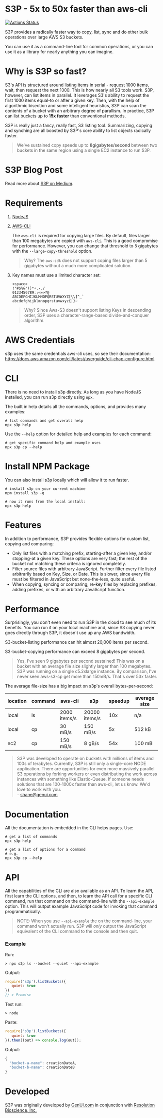 # S3P - 5x to 50x faster than aws-cli

[![Actions Status](https://github.com/generalui/s3p/workflows/test/badge.svg)](https://github.com/generalui/s3p/actions)

S3P provides a radically faster way to copy, list, sync and do other bulk operations over large AWS S3 buckets.

You can use it as a command-line tool for common operations, or you can use it as a library for nearly anything you can imagine.

# Why is S3P so fast?

S3's API is structured around listing items in serial - request 1000 items, wait, then request the next 1000. This is how nearly all S3 tools work. S3P, however, can list items in parallel. It leverages S3's ability to request the first 1000 items equal-to or after a given key. Then, with the help of algorithmic bisection and some intelligent heuristics, S3P can scan the contents of a bucket with an arbitrary degree of parallism. In practice, S3P can list buckets up to **15x faster** than conventional methods.

S3P is really just a fancy, really fast, S3 listing tool. Summarizing, copying and synching are all boosted by S3P's core ability to list objects radically faster.

> We've sustained copy speeds up to **8gigabytes/second** between two buckets in the same region using a single EC2 instance to run S3P.

# S3P Blog Post

Read more about [S3P on Medium](https://medium.com/@shanebdavis/s3p-massively-parallel-s3-copying-9a9e466d0d74).

# Requirements

1. [NodeJS](https://nodejs.org/en/download/)
2. [AWS-CLI](https://docs.aws.amazon.com/cli/latest/userguide/cli-chap-install.html)

    The `aws-cli` is required for copying large files. By default, files larger than 100 megabytes are copied with `aws-cli`. This is a good compromise for performance. However, you can change that threshold to 5 gigabytes with the `--large-copy-threshold` option.
    > Why? The `aws-sdk` does not support coping files larger than 5 gigabytes without a much more complicated solution.

3. Key names must use a limited character set:
    ```
    <space>
    !"#$%&'()*+,-./
    0123456789:;<=>?@
    ABCDEFGHIJKLMNOPQRSTUVWXYZ[\\]^_`
    abcdefghijklmnopqrstuvwxyz{|}~
    ```
    > Why? Since Aws-S3 doesn't support listing Keys in descending order, S3P uses a character-range-based divide-and-conquer algorithm.

# AWS Credentials

s3p uses the same credentials aws-cli uses, so see their documentation: https://docs.aws.amazon.com/cli/latest/userguide/cli-chap-configure.html

# CLI

There is no need to install s3p directly. As long as you have NodeJS installed, you can run s3p directly using `npx`.

The built in help details all the commands, options, and provides many examples:

```shell
# list commands and get overall help
npx s3p help
```

Use the `--help` option for detailed help and examples for each command:

```shell
# get specific command help and example uses
npx s3p cp --help
```

# Install NPM Package

You can also install s3p locally which will allow it to run faster.
```shell
# install s3p on your current machine
npm install s3p -g

# now it runs from the local install:
npx s3p help
```

# Features

In addition to performance, S3P provides flexible options for custom list, copying and comparing:

- Only list files with a matching prefix, starting-after a given key, and/or stopping-at a given key. These options are very fast; the rest of the bucket not matching these criteria is ignored completely.
- Filter source files with arbitrary JavaScript. Further filter every file listed arbitrarily based on Key, Size, or Date. This is slower, since every file must be filtered in JavaScript but none-the-less, quite useful.
- When copying, syncing or comparing, re-key files by replacing prefixes, adding prefixes, or with an arbitrary JavaScript function.

# Performance

Surprisingly, you don't even need to run S3P in the cloud to see much of its benefits. You can run it on your local machine and, since S3 copying never goes directly through S3P, it doesn't use up any AWS bandwidth.

S3-bucket-listing performance can hit almost 20,000 items per second.

S3-bucket-copying performance can exceed 8 gigabytes per second.

> Yes, I've seen 9 gigabytes per second sustained! This was on a bucket with an average file size slightly larger than 100 megabytes. S3P was running on a single c5.2xlarge instance. By comparison, I've never seen aws-s3-cp get more than 150mB/s. That's over 53x faster.

The average file-size has a big impact on s3p's overall bytes-per-second:

|location | command | aws-cli | s3p              | speedup | average size |
|   -     |-        |-        |-                 |-        | - |
|local     | ls      | 2000 items/s  | 20000 items/s       | 10x    | n/a|
|local     | cp      | 30 mB/s       | 150 mB/s    | 5x    | 512 kB |
|ec2      | cp      | 150 mB/s      | 8 gB/s    | 54x    | 100 mB |

> S3P was developed to operate on buckets with millions of items and 100s of terabytes. Currently, S3P is still only a single-core NODE application. There are opportunities for even more massively parallel S3 operations by forking workers or even distributing the work across instances with something like Elastic-Queue. If someone needs solutions that are 100-1000x faster than aws-cli, let us know. We'd love to work with you.<br>-
shane@genui.com


# Documentation

All the documentation is embedded in the CLI helps pages. Use:

```shell
# get a list of commands
npx s3p help

# get a list of options for a command
# e.g.
npx s3p cp --help
```

# API

All the capabilities of the CLI are also available as an API. To learn the API, first learn the CLI options, and then, to learn the API call for a specific CLI command, run that command on the command-line with the `--api-example` option. This will output example JavaScript code for invoking that command programmatically.

> NOTE: When you use `--api-example` the on the command-line, your command won't actually run. S3P will *only* output the JavaScript equivalent of the CLI command to the console and then quit.

### Example
Run:

```shell
> npx s3p ls --bucket --quiet --api-example
```
Output:
```javascript
require('s3p').listBuckets({
   quiet: true
})
// > Promise
```

Test run:
```shell
> node
```
Paste:
```javascript
require('s3p').listBuckets({
   quiet: true
}).then((out) => console.log(out));
```
Output:
```javascript
{
  "bucket-a-name": creationDateA,
  "bucket-b-name": creationDateB
}
```

# Developed

S3P was originally developed by [GenUI.com](https://www.genui.com/) in conjunction with [Resolution Bioscience, Inc.](http://www.resolutionbio.com/)